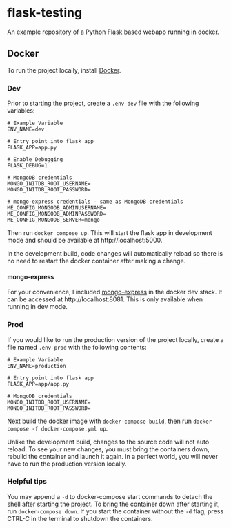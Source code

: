 # flask-testing

An example repository of a Python Flask based webapp running in docker.

## Docker

To run the project locally, install [Docker](https://docs.docker.com/get-docker/).

### Dev

Prior to starting the project, create a `.env-dev` file with the following variables:

```
# Example Variable
ENV_NAME=dev

# Entry point into flask app
FLASK_APP=app.py

# Enable Debugging
FLASK_DEBUG=1

# MongoDB credentials
MONGO_INITDB_ROOT_USERNAME=
MONGO_INITDB_ROOT_PASSWORD=

# mongo-express credentials - same as MongoDB credentials
ME_CONFIG_MONGODB_ADMINUSERNAME=
ME_CONFIG_MONGODB_ADMINPASSWORD=
ME_CONFIG_MONGODB_SERVER=mongo
```

Then run `docker compose up`. This will start the flask app in development mode and should be available
at http://localhost:5000.

In the development build, code changes will automatically reload so there is no need to restart the docker container
after making a change.

#### mongo-express

For your convenience, I included [mongo-express](https://github.com/mongo-express/mongo-express) in the docker dev
stack. It can be accessed at http://localhost:8081. This is only available when running in dev mode.

### Prod

If you would like to run the production version of the project locally, create a file named `.env-prod` with the
following contents:

```
# Example Variable
ENV_NAME=production

# Entry point into flask app
FLASK_APP=app/app.py

# MongoDB credentials
MONGO_INITDB_ROOT_USERNAME=
MONGO_INITDB_ROOT_PASSWORD=
```

Next build the docker image with `docker-compose build`, then run `docker compose -f docker-compose.yml up`.

Unlike the development build, changes to the source code will not auto reload. To see your new changes, you must bring
the containers down, rebuild the container and launch it again. In a perfect world, you will never have to run the
production version locally.

### Helpful tips

You may append a `-d` to docker-compose start commands to detach the shell after starting the project. To bring the
container down after starting it, run `docker-compose down`. If you start the container without the `-d` flag, press
CTRL-C in the terminal to shutdown the containers.
